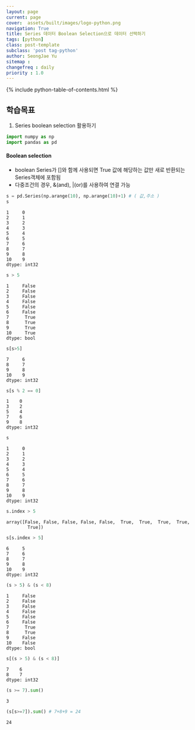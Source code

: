 ```yaml
---
layout: page
current: page
cover:  assets/built/images/logo-python.png
navigation: True
title: Series 데이터 Boolean Selection으로 데이터 선택하기
tags: [python]  
class: post-template
subclass: 'post tag-python'
author: SeongJae Yu
sitemap :
changefreq : daily
priority : 1.0
---
```

{% include python-table-of-contents.html %}

## 학습목표
1. Series boolean selection 활용하기


```python
import numpy as np
import pandas as pd
```

#### **Boolean selection**
- boolean Series가 []와 함께 사용되면 True 값에 해당하는 값만 새로 반환되는 Series객체에 포함됨
- 다중조건의 경우, &(and), |(or)를 사용하여 연결 가능


```python
s = pd.Series(np.arange(10), np.arange(10)+1) # ( 값,주소 )
s
```




    1     0
    2     1
    3     2
    4     3
    5     4
    6     5
    7     6
    8     7
    9     8
    10    9
    dtype: int32




```python
s > 5
```




    1     False
    2     False
    3     False
    4     False
    5     False
    6     False
    7      True
    8      True
    9      True
    10     True
    dtype: bool




```python
s[s>5]
```




    7     6
    8     7
    9     8
    10    9
    dtype: int32




```python
s[s % 2 == 0]
```




    1    0
    3    2
    5    4
    7    6
    9    8
    dtype: int32




```python
s
```




    1     0
    2     1
    3     2
    4     3
    5     4
    6     5
    7     6
    8     7
    9     8
    10    9
    dtype: int32




```python
s.index > 5
```




    array([False, False, False, False, False,  True,  True,  True,  True,
            True])




```python
s[s.index > 5]
```




    6     5
    7     6
    8     7
    9     8
    10    9
    dtype: int32




```python
(s > 5) & (s < 8)
```




    1     False
    2     False
    3     False
    4     False
    5     False
    6     False
    7      True
    8      True
    9     False
    10    False
    dtype: bool




```python
s[(s > 5) & (s < 8)]
```




    7    6
    8    7
    dtype: int32




```python
(s >= 7).sum()
```




    3




```python
(s[s>=7]).sum() # 7+8+9 = 24
```




    24


